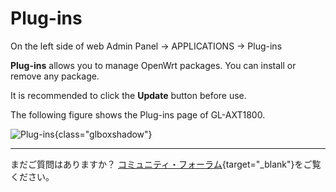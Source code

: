 # Plug-ins

On the left side of web Admin Panel -> APPLICATIONS -> Plug-ins

**Plug-ins** allows you to manage OpenWrt packages. You can install or remove any package. 

It is recommended to click the **Update** button before use.

The following figure shows the Plug-ins page of GL-AXT1800.

![Plug-ins](https://static.gl-inet.com/docs/router/en/4/tutorials/plug-ins/plug-ins.png){class="glboxshadow"}

---

まだご質問はありますか？ [コミュニティ・フォーラム](https://forum.gl-inet.com){target="_blank"}をご覧ください。